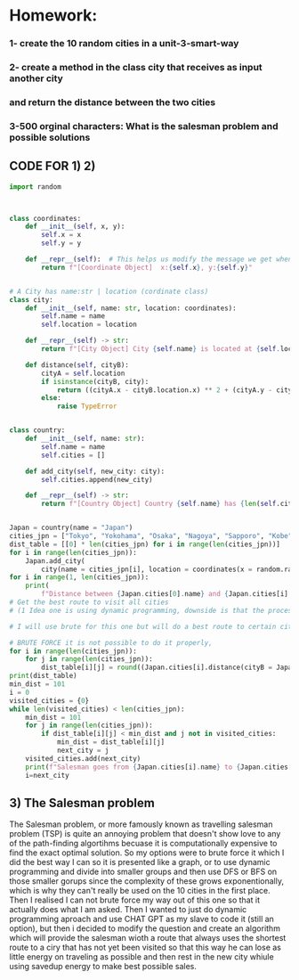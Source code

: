 # Homework:
### 1- create the 10 random cities in a unit-3-smart-way
### 2- create a method in the class city that receives as input another city
### and return the distance between the two cities
### 3-500 orginal characters: What is the salesman problem and possible solutions
## CODE FOR 1) 2)
```.py
import random



class coordinates:
    def __init__(self, x, y):
        self.x = x
        self.y = y

    def __repr__(self):  # This helps us modify the message we get when creating the object
        return f"[Coordinate Object]  x:{self.x}, y:{self.y}"


# A City has name:str | location (cordinate class)
class city:
    def __init__(self, name: str, location: coordinates):
        self.name = name
        self.location = location

    def __repr__(self) -> str:
        return f"[City Object] City {self.name} is located at {self.location} "

    def distance(self, cityB):
        cityA = self.location
        if isinstance(cityB, city):
            return ((cityA.x - cityB.location.x) ** 2 + (cityA.y - cityB.location.y) ** 2) ** (0.5)
        else:
            raise TypeError


class country:
    def __init__(self, name: str):
        self.name = name
        self.cities = []

    def add_city(self, new_city: city):
        self.cities.append(new_city)

    def __repr__(self) -> str:
        return f"[Country Object] Country {self.name} has {len(self.cities)}  cities:  "


Japan = country(name = "Japan")
cities_jpn = ["Tokyo", "Yokohama", "Osaka", "Nagoya", "Sapporo", "Kobe", "Kyoto", "Fukuoka", "Kawasaki", "Hiroshima"]
dist_table = [[0] * len(cities_jpn) for i in range(len(cities_jpn))]
for i in range(len(cities_jpn)):
    Japan.add_city(
        city(name = cities_jpn[i], location = coordinates(x = random.randint(1, 100), y = random.randint(1, 100))))
for i in range(1, len(cities_jpn)):
    print(
        f"Distance between {Japan.cities[0].name} and {Japan.cities[i].name} is {round((Japan.cities[0].distance(cityB = Japan.cities[i])))}")
# Get the best route to visit all cities
# (1 Idea one is using dynamic programming, downside is that the process takes time and i am lazy

# I will use brute for this one but will do a best route to certain city and use Dijkstra for that

# BRUTE FORCE it is not possible to do it properly,
for i in range(len(cities_jpn)):
    for j in range(len(cities_jpn)):
        dist_table[i][j] = round((Japan.cities[i].distance(cityB = Japan.cities[j])))
print(dist_table)
min_dist = 101
i = 0
visited_cities = {0}
while len(visited_cities) < len(cities_jpn):
    min_dist = 101
    for j in range(len(cities_jpn)):
        if dist_table[i][j] < min_dist and j not in visited_cities:
            min_dist = dist_table[i][j]
            next_city = j
    visited_cities.add(next_city)
    print(f"Salesman goes from {Japan.cities[i].name} to {Japan.cities[next_city].name} which is closest unvisited from it, located only {min_dist} from it \n")
    i=next_city

```

## 3) The Salesman problem
The Salesman problem, or more famously known as travelling salesman problem (TSP) is quite an annoying problem that doesn't show love to any of the path-finding algortihms 
becuase it is computationally expensive to find the exact optimal solution. 
So my options were to brute force it which I did the best way I can so it is presented like a graph, or to use dynamic programming and divide into smaller groups and then use DFS or BFS  on those smaller gorups since the complexity of these grows exponentionally, which is why they can't really be used on the 10 cities in the first place.
Then I realised I can not brute force my way out of this one so that it actually does what I am asked. Then I wanted to just do dynamic programming aproach and use CHAT GPT as my slave to code it (still an option), but then i decided to modify the question and create an algorithm which will provide the salesman wioth a route that always uses the shortest route to a ciry that has not yet been visited so that this way he can lose as little energy on traveling as possible and then rest in the new city whiule using savedup energy to make best possible sales.
